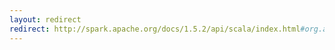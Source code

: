 ```yaml
---
layout: redirect
redirect: http://spark.apache.org/docs/1.5.2/api/scala/index.html#org.apache.spark.ml.evaluation.MulticlassClassificationEvaluator
---
```

